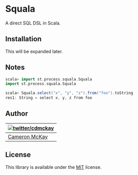 # Squala

A direct SQL DSL in Scala.

## Installation

This will be expanded later.

## Notes

```scala
scala> import st.process.squala.Squala
import st.process.squala.Squala

scala> Squala.select("x", "y", "z").from("foo").toString
res1: String = select x, y, z from foo
```

## Author

| [![twitter/cdmckay](https://gravatar.com/avatar/b181c028e6b51d408450e12ab68bf25c?s=70)](https://twitter.com/cdmckay "Follow @cdmckay on Twitter") |
|---|
| [Cameron McKay](https://cdmckay.org/) |

## License

This library is available under the [MIT](http://opensource.org/licenses/mit-license.php) license.
